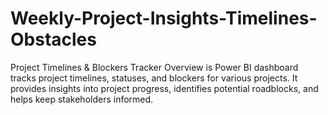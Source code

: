 # Weekly-Project-Insights-Timelines-Obstacles
Project Timelines &amp; Blockers Tracker Overview is Power BI dashboard tracks project timelines, statuses, and blockers for various projects. It provides insights into project progress, identifies potential roadblocks, and helps keep stakeholders informed.
